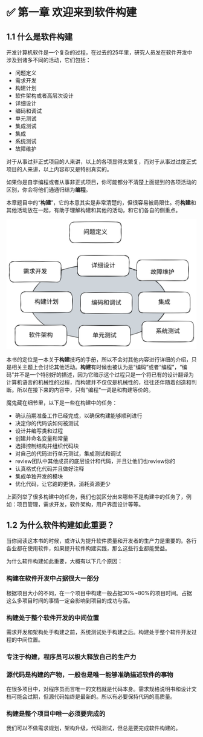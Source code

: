 # ✅ 第一章 欢迎来到软件构建

## 1.1 什么是软件构建

开发计算机软件是一个复杂的过程，在过去的25年里，研究人员发在软件开发中涉及到诸多不同的活动，它们包括：

* 问题定义
* 需求开发
* 构建计划
* 软件架构或者高层次设计
* 详细设计
* 编码和调试
* 单元测试
* 集成测试
* 集成
* 系统测试
* 故障维护

对于从事过非正式项目的人来讲，以上的各项显得太繁复，而对于从事过过度正式项目的人来讲，以上内容却又是特别真实的。

如果你是自学编程或者从事非正式项目，你可能都分不清楚上面提到的各项活动的区别，你会将他们通通归结为**编程**。

本章题目中的“**构建**”，它的本意其实是非常清楚的，但很容易被局限住。将**构建**和其他活动放在一起，有助于理解构建和其他的活动，和它们各自的侧重点。

<img src=".gitbook/assets/file.excalidraw.svg" alt="灰色的圆表示构建活动，可以看到不仅包含了编码，还有设计，集成等" class="gitbook-drawing">

本书的定位是一本关于**构建**技巧的手册，所以不会对其他内容进行详细的介绍，只是相关主题上会讨论其他活动。**构建**有时候也被认为是“编码”或者“编程”，“编码”并不是一个特别好的描述，因为它暗示这个过程只是一个将已有的设计翻译为计算机语言的机械性的过程，而构建并不仅仅是机械性的，往往还伴随着创造和判断。所以在接下来的内容中，只有”编程“一词是和构建等价的。

魔鬼藏在细节里，以下是一些在构建中的任务：

* 确认前期准备工作已经完成，以确保构建能够顺利进行
* 决定你的代码该如何被测试
* 设计并编写类和过程
* 创建并命名变量和常量
* 选择控制结构并组织代码块
* 对自己的代码进行单元测试，集成测试和调试
* review团队中其他成员的底层设计和代码，并且让他们也review你的
* 认真格式化代码并且做好注释
* 集成单独开发的模块
* 优化代码，让它跑的更快，消耗资源更少

上面列举了很多构建中的任务，我们也就区分出来哪些不是构建中的任务了，例如：项目管理，需求开发，软件架构，用户界面设计等等。

## 1.2 为什么软件构建如此重要？

当你阅读这本书的时候，或许认为提升软件质量和开发者的生产力是重要的。各行各业都在使用软件，如果提升软件构建实践，那么这些行业都能受益。

为什么软件构建如此重要，大概有以下几个原因：

### 构建在软件开发中占据很大一部分

根据项目大小的不同，在一个项目中构建一般占据30%\~80%的项目时间。占据这么多项目时间的事情一定会影响到项目的成功与否。

### 构建处于整个软件开发的中间位置

需求开发和架构处于构建之前，系统测试处于构建之后。构建处于整个软件开发过程的中间位置。

### 专注于构建，程序员可以极大释放自己的生产力

### 源代码是构建的产物，一般也是唯一能够准确描述软件的事物

在很多项目中，对程序员而言唯一的文档就是代码本身。需求规格说明书和设计文档可能会过期，但源代码始终是最新的。所以有必要保持代码的高质量。

### 构建是整个项目中唯一必须要完成的

我们可以不做需求规划，架构升级，代码测试，但总是要完成软件构建的。
